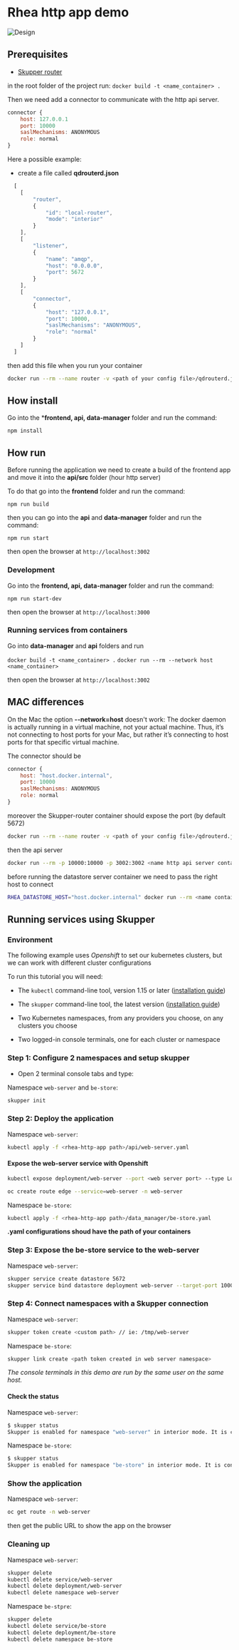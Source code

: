 # Rhea http app demo

![Design](https://user-images.githubusercontent.com/79913332/154068275-7225840e-eea0-4968-9904-1fac966562d6.png)

## Prerequisites

- [Skupper router](https://github.com/skupperproject/skupper-router)

in the root folder of the project run:
`docker build -t <name_container> .`

Then we need add a connector to communicate with the http api server.

``` javascript
connector {
    host: 127.0.0.1
    port: 10000
    saslMechanisms: ANONYMOUS
    role: normal
}
```

Here a possible example:

- create a file called **qdrouterd.json**

``` javascript
  [
    [
        "router",
        {
            "id": "local-router",
            "mode": "interior"
        }
    ],
    [
        "listener",
        {
            "name": "amqp",
            "host": "0.0.0.0",
            "port": 5672
        }
    ],
    [
        "connector",
        {
            "host": "127.0.0.1", 
            "port": 10000,
            "saslMechanisms": "ANONYMOUS",
            "role": "normal"
        }
    ]
  ]
```

then add this file when you run your container

``` bash
docker run --rm --name router -v <path of your config file>/qdrouterd.json:/tmp/qdrouterd.json:Z -e QDROUTERD_CONF_TYPE=json --network host  <name container>
```

## How install

Go into the ***frontend, api, data-manager** folder and run the command:

`npm install`

## How run

Before running the application we need to create a build of the frontend app and move it into the **api/src** folder (hour http server)

To do that go into the **frontend** folder and run the command:

```npm run build```

then you can go into the **api** and **data-manager** folder and run the command:

`npm run start`

then open the browser at `http://localhost:3002`

### Development

Go into the **frontend, api, data-manager**  folder and run the command:

`npm run start-dev`

then open the browser at `http://localhost:3000`

### Running services from containers

Go into **data-manager** and **api** folders and run

`docker build -t <name_container> .`
`docker run --rm --network host <name_container>`

then open the browser at `http://localhost:3002`

## MAC differences

On the Mac the option **--network=host** doesn't work: The docker daemon is actually running in a virtual machine, not your actual machine. Thus, it’s not connecting to host ports for your Mac, but rather it’s connecting to host ports for that specific virtual machine.

The connector should be

``` javascript
connector {
    host: "host.docker.internal",
    port: 10000
    saslMechanisms: ANONYMOUS
    role: normal
}
```

moreover the Skupper-router container should expose the port (by default 5672)

``` bash
docker run --rm --name router -v <path of your config file>/qdrouterd.json:/tmp/qdrouterd.json:Z -e QDROUTERD_CONF_TYPE=json -p <BROKER_PORT_HOST>:<BROKER_PORT_CONTAINER>  <name container>
```

then the api server

``` bash
docker run --rm -p 10000:10000 -p 3002:3002 <name http api server container>
```

before running the datastore server container we need to pass the right host to connect

```bash
RHEA_DATASTORE_HOST="host.docker.internal" docker run --rm <name container>
```

## Running services using Skupper

### Environment

  The following example uses *Openshift* to set our kubernetes clusters, but we can work with different cluster configurations

To run this tutorial you will need:

- The `kubectl` command-line tool, version 1.15 or later ([installation guide](https://kubernetes.io/docs/tasks/tools/install-kubectl/))
- The `skupper` command-line tool, the latest version ([installation guide](https://skupper.io/start/index.html#step-1-install-the-skupper-command-line-tool-in-your-environment))

- Two Kubernetes namespaces, from any providers you choose, on any clusters you choose
- Two logged-in console terminals, one for each cluster or namespace

### Step 1: Configure 2 namespaces and setup skupper

- Open 2 terminal console tabs and type:  

Namespace `web-server` and `be-store`:

``` bash
skupper init
```

### Step 2: Deploy the application

Namespace `web-server`:

```bash
kubectl apply -f <rhea-http-app path>/api/web-server.yaml
```

#### Expose the web-server service with Openshift

```bash
kubectl expose deployment/web-server --port <web server port> --type LoadBalancer  // default port 3002
```

```bash
oc create route edge --service=web-server -n web-server 
```

Namespace `be-store`:

```bash
kubectl apply -f <rhea-http-app path>/data_manager/be-store.yaml  
```

**.yaml configurations shoud have the path of your  containers**

### Step 3: Expose the be-store service to the web-server

Namespace `web-server`:

``` bash
skupper service create datastore 5672
skupper service bind datastore deployment web-server --target-port 10000
```

### Step 4: Connect namespaces with a Skupper connection

Namespace `web-server`:

```bash
skupper token create <custom path> // ie: /tmp/web-server
```

Namespace `be-store`:

```bash
skupper link create <path token created in web server namespace>
```

*The console terminals in this demo are run by the same user on the same host.*

#### Check the status

Namespace `web-server`:

```bash
$ skupper status
Skupper is enabled for namespace "web-server" in interior mode. It is connected to 1 other site. It has 1 exposed service.
```

Namespace `be-store`:

```bash
$ skupper status
Skupper is enabled for namespace "be-store" in interior mode. It is connected to 1 other site. It has 1 exposed service.
```

### Show the application

Namespace `web-server`:

```bash
oc get route -n web-server
```

then get the public URL to show the app on the browser

### Cleaning up

Namespace `web-server`:

```bash
skupper delete
kubectl delete service/web-server
kubectl delete deployment/web-server
kubectl delete namespace web-server 
```

Namespace `be-stpre`:

```bash
skupper delete
kubectl delete service/be-store
kubectl delete deployment/be-store
kubectl delete namespace be-store 
```
